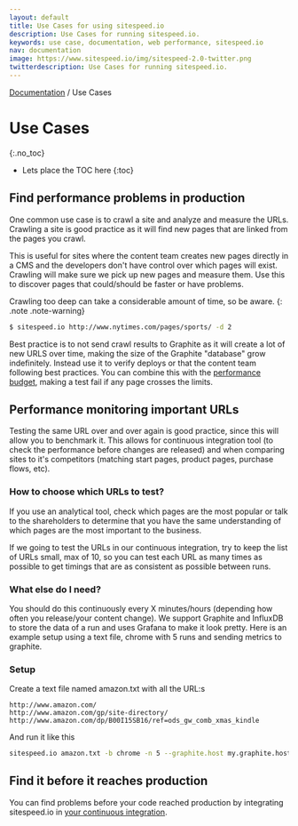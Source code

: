 ```yaml
---
layout: default
title: Use Cases for using sitespeed.io
description: Use Cases for running sitespeed.io.
keywords: use case, documentation, web performance, sitespeed.io
nav: documentation
image: https://www.sitespeed.io/img/sitespeed-2.0-twitter.png
twitterdescription: Use Cases for running sitespeed.io.
---
```

[Documentation]({{site.baseurl}}/documentation/sitespeed.io/) / Use Cases

# Use Cases
{:.no_toc}

* Lets place the TOC here
{:toc}

## Find performance problems in production
One common use case is to crawl a site and analyze and measure the URLs. Crawling a site is good practice as it will find new pages that are linked from the pages you crawl.

This is useful for sites where the content team creates new pages directly in a CMS and the developers don't have control over which pages will exist. Crawling will make sure we pick up new pages and measure them. Use this to discover pages that could/should be faster or have problems.

Crawling too deep can take a considerable amount of time, so be aware.
{: .note .note-warning}

~~~bash
$ sitespeed.io http://www.nytimes.com/pages/sports/ -d 2
~~~

Best practice is to not send crawl results to Graphite as it will create a lot of new URLS over time, making the size of the Graphite "database" grow indefinitely. Instead use it to verify deploys or that the content team following best practices. You can combine this with the [performance budget](../performance-budget/), making a test fail if any page crosses the limits.

## Performance monitoring important URLs

Testing the same URL over and over again is good practice, since this will allow you to benchmark it. This allows for continuous integration tool (to check the performance before changes are released) and when comparing sites to it's competitors (matching start pages, product pages, purchase flows, etc).

### How to choose which URLs to test?

If you use an analytical tool, check which pages are the most popular or talk to the shareholders to determine that you have the same understanding of which pages are the most important to the business.

If we going to test the URLs in our continuous integration, try to keep the list of URLs small, max of 10, so you can test each URL as many times as possible to get timings that are as consistent as possible between runs.

### What else do I need?
You should do this continuously every X minutes/hours (depending how often you release/your content change). We support Graphite and InfluxDB to store the data of a run and uses Grafana to make it look pretty. Here is an example setup using a text file, chrome with 5 runs and sending metrics to graphite.

### Setup

Create a text file named amazon.txt with all the URL:s

~~~
http://www.amazon.com/
http://www.amazon.com/gp/site-directory/
http://www.amazon.com/dp/B00I15SB16/ref=ods_gw_comb_xmas_kindle
~~~

And run it like this

~~~bash
sitespeed.io amazon.txt -b chrome -n 5 --graphite.host my.graphite.host
~~~

## Find it before it reaches production
You can find problems before your code reached production by integrating sitespeed.io in [your continuous integration](../continuous-integration/).
